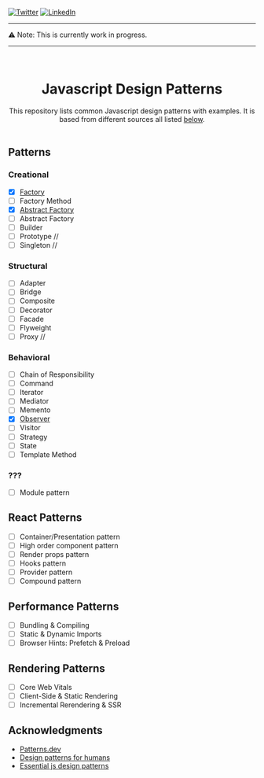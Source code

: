 [![Twitter][twitter-shield]][twitter-url]
[![LinkedIn][linkedin-shield]][linkedin-url]

***
:warning: Note: This is currently work in progress.
***

<!-- PROJECT LOGO -->
<br />
<div align="center">
<h1 align="center">Javascript Design Patterns</h3>

  <p align="center">
    This repository lists common Javascript design patterns with examples. It is based from different sources all listed <a href="#acknowledgments">below</a>.  
    <br />
    <br />
  </p>
</div>

## Patterns

### Creational

- [x] [Factory](./Creational/Factory/README.md)
- [ ] Factory Method
- [x] [Abstract Factory](./Creational/AbstractFactory/README.md)
- [ ] Abstract Factory
- [ ] Builder
- [ ] Prototype //
- [ ] Singleton //

### Structural
- [ ] Adapter
- [ ] Bridge
- [ ] Composite
- [ ] Decorator
- [ ] Facade
- [ ] Flyweight
- [ ] Proxy //

### Behavioral
- [ ] Chain of Responsibility
- [ ] Command
- [ ] Iterator
- [ ] Mediator
- [ ] Memento
- [x] [Observer](./Behavioral/Observer/README.md)
- [ ] Visitor
- [ ] Strategy
- [ ] State
- [ ] Template Method

### ???
- [ ] Module pattern

## **React Patterns**

- [ ] Container/Presentation pattern
- [ ] High order component pattern
- [ ] Render props pattern
- [ ] Hooks pattern
- [ ] Provider pattern
- [ ] Compound pattern

## **Performance Patterns**

- [ ] Bundling & Compiling
- [ ] Static & Dynamic Imports
- [ ] Browser Hints: Prefetch & Preload

## **Rendering Patterns**

- [ ] Core Web Vitals
- [ ] Client-Side & Static Rendering
- [ ] Incremental Rerendering & SSR

<!-- ACKNOWLEDGMENTS -->
## Acknowledgments
<a name="acknowledgments"></a>
* [Patterns.dev](https://www.patterns.dev/)
* [Design patterns for humans](https://github.com/kamranahmedse/design-patterns-for-humans)
* [Essential js design patterns](https://github.com/addyosmani/essential-js-design-patterns)

<!-- MARKDOWN LINKS & IMAGES -->
[linkedin-shield]: https://img.shields.io/badge/-LinkedIn-black.svg?style=for-the-badge&logo=linkedin&colorB=555
[linkedin-url]: https://linkedin.com/in/catiagomes82
[twitter-shield]: https://img.shields.io/badge/twitter-1A8CD8?style=for-the-badge&logo=twitter&logoColor=ffffff
[twitter-url]: https://twitter.com/CatiaGomes82